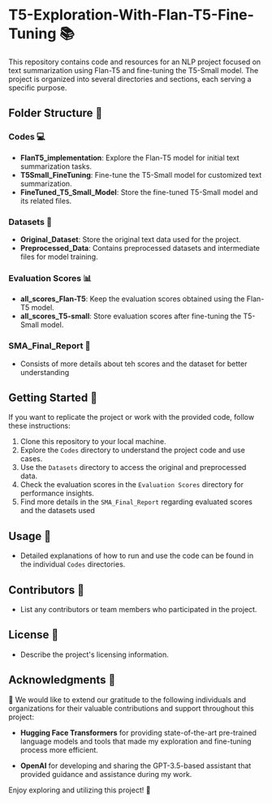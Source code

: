 # T5-Exploration-With-Flan-T5-Fine-Tuning 📚

This repository contains code and resources for an NLP project focused on text summarization using Flan-T5 and fine-tuning the T5-Small model. The project is organized into several directories and sections, each serving a specific purpose.

## Folder Structure 📁

### Codes 💻

- **FlanT5_implementation**: Explore the Flan-T5 model for initial text summarization tasks.
- **T5Small_FineTuning**: Fine-tune the T5-Small model for customized text summarization.
- **FineTuned_T5_Small_Model**: Store the fine-tuned T5-Small model and its related files.

### Datasets 📂

- **Original_Dataset**: Store the original text data used for the project.
- **Preprocessed_Data**: Contains preprocessed datasets and intermediate files for model training.

### Evaluation Scores 📊

- **all_scores_Flan-T5**: Keep the evaluation scores obtained using the Flan-T5 model.
- **all_scores_T5-small**: Store evaluation scores after fine-tuning the T5-Small model.

### SMA_Final_Report 📝
- Consists of more details about teh scores and the dataset for better understanding

## Getting Started 🚀

If you want to replicate the project or work with the provided code, follow these instructions:

1. Clone this repository to your local machine.
2. Explore the `Codes` directory to understand the project code and use cases.
3. Use the `Datasets` directory to access the original and preprocessed data.
4. Check the evaluation scores in the `Evaluation Scores` directory for performance insights.
5. Find more details in the `SMA_Final_Report` regarding evaluated scores and the datasets used

## Usage 🧾

- Detailed explanations of how to run and use the code can be found in the individual `Codes` directories.

## Contributors 🙌

- List any contributors or team members who participated in the project.

## License 📝

- Describe the project's licensing information.

## Acknowledgments 🙏

🙌 We would like to extend our gratitude to the following individuals and organizations for their valuable contributions and support throughout this project:

- **Hugging Face Transformers** for providing state-of-the-art pre-trained language models and tools that made my exploration and fine-tuning process more efficient.

- **OpenAI** for developing and sharing the GPT-3.5-based assistant that provided guidance and assistance during my work.


Enjoy exploring and utilizing this project! 🌟
